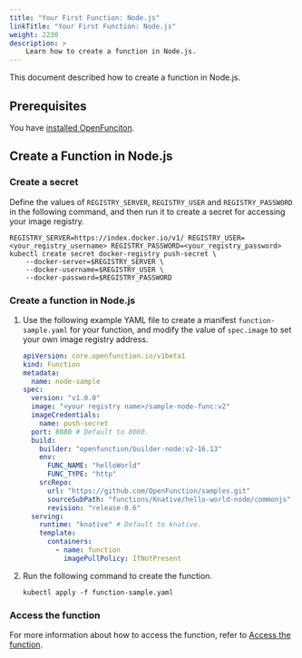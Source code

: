 ```yaml
---
title: "Your First Function: Node.js"
linkTitle: "Your First Function: Node.js"
weight: 2230
description: >	
    Learn how to create a function in Node.js.
---
```


This document described how to create a function in Node.js.

## Prerequisites

You have [installed OpenFunciton](../../installation/).

## Create a Function in Node.js

### Create a secret

Define the values of `REGISTRY_SERVER`, `REGISTRY_USER` and `REGISTRY_PASSWORD` in the following command, and then run it to create a secret for accessing your image registry.

```shell
REGISTRY_SERVER=https://index.docker.io/v1/ REGISTRY_USER=<your_registry_username> REGISTRY_PASSWORD=<your_registry_password>
kubectl create secret docker-registry push-secret \
    --docker-server=$REGISTRY_SERVER \
    --docker-username=$REGISTRY_USER \
    --docker-password=$REGISTRY_PASSWORD
```

### Create a function in Node.js

1. Use the following example YAML file to create a manifest `function-sample.yaml` for your function, and modify the value of `spec.image` to set your own image registry address.

   ```yaml
   apiVersion: core.openfunction.io/v1beta1
   kind: Function
   metadata:
     name: node-sample
   spec:
     version: "v1.0.0"
     image: "<your registry name>/sample-node-func:v2"
     imageCredentials:
       name: push-secret
     port: 8080 # Default to 8080.
     build:
       builder: "openfunction/builder-node:v2-16.13"
       env:
         FUNC_NAME: "helloWorld"
         FUNC_TYPE: "http"
       srcRepo:
         url: "https://github.com/OpenFunction/samples.git"
         sourceSubPath: "functions/Knative/hello-world-node/commonjs"
         revision: "release-0.6"
     serving:
       runtime: "knative" # Default to knative.
       template:
         containers:
           - name: function
             imagePullPolicy: IfNotPresent
   ```

2. Run the following command to create the function.

   ```shell
   kubectl apply -f function-sample.yaml
   ```

### Access the function

For more information about how to access the function, refer to [Access the function](../function-go#access-the-function).
